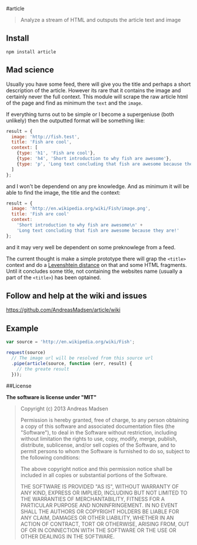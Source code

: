 #article

> Analyze a stream of HTML and outsputs the article text and image

## Install

```shell
npm install article
```

## Mad science

Usually you have some feed, there will give you the title and perhaps a
short description of the article. However its rare that it contains the image
and certainly never the full context. This module will scrape the raw article
html of the page and find as minimum the `text` and the `image`.

If everything turns out to be simple or I become a supergeniuse (both unlikely)
then the outputted format will be something like:

```javascript
result = {
  image: 'http://fish.test',
  title: 'Fish are cool',
  context: [
    {type: 'h1', 'Fish are cool'},
    {type: 'h4', 'Short introduction to why fish are awesome'},
    {type: 'p', 'Long text concluding that fish are awesome because they are!'}
  ]
};
```

and I won't be dependend on any pre knowledge. And as minimum it will be able
to find the image, the title and the context: 

```javascript
result = {
  image: 'http://en.wikipedia.org/wiki/Fish/image.png',
  title: 'Fish are cool'
  context: 
    'Short introduction to why fish are awesome\n' +
    'Long text concluding that fish are awesome because they are!'
};
```

and it may very well be dependent on some preknowlege from a feed.

The current thought is make a simple prototype there will grap the `<title>`
context and do a [Levenshtein distance](http://en.wikipedia.org/wiki/Levenshtein_distance)
on that and some HTML fragments. Until it concludes some title, not containing
the websites name (usually a part of the `<title>`) has been optained.

## Follow and help at the wiki and issues

https://github.com/AndreasMadsen/article/wiki

## Example

```javascript
var source = 'http://en.wikipedia.org/wiki/Fish';

request(source)
  // The image url will be resolved from this source url
  .pipe(article(source, function (err, result) {
    // the greate result
  }));
```

##License

**The software is license under "MIT"**

> Copyright (c) 2013 Andreas Madsen
>
> Permission is hereby granted, free of charge, to any person obtaining a copy
> of this software and associated documentation files (the "Software"), to deal
> in the Software without restriction, including without limitation the rights
> to use, copy, modify, merge, publish, distribute, sublicense, and/or sell
> copies of the Software, and to permit persons to whom the Software is
> furnished to do so, subject to the following conditions:
>
> The above copyright notice and this permission notice shall be included in
> all copies or substantial portions of the Software.
>
> THE SOFTWARE IS PROVIDED "AS IS", WITHOUT WARRANTY OF ANY KIND, EXPRESS OR
> IMPLIED, INCLUDING BUT NOT LIMITED TO THE WARRANTIES OF MERCHANTABILITY,
> FITNESS FOR A PARTICULAR PURPOSE AND NONINFRINGEMENT. IN NO EVENT SHALL THE
> AUTHORS OR COPYRIGHT HOLDERS BE LIABLE FOR ANY CLAIM, DAMAGES OR OTHER
> LIABILITY, WHETHER IN AN ACTION OF CONTRACT, TORT OR OTHERWISE, ARISING FROM,
> OUT OF OR IN CONNECTION WITH THE SOFTWARE OR THE USE OR OTHER DEALINGS IN
> THE SOFTWARE.
